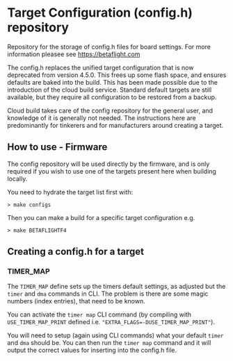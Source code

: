# Target Configuration (config.h) repository

Repository for the storage of config.h files for board settings. For more information pleasee see https://betaflight.com

The config.h replaces the unified target configuration that is now deprecated from version 4.5.0. This frees up some flash space, and ensures defaults are baked into the build. This has been made possible due to the introduction of the cloud build service. Standard default targets are still available, but they require all configuration to be restored from a backup.

Cloud build takes care of the config repository for the general user, and knowledge of it is generally not needed. The instructions here are predominantly for tinkerers and for manufacturers around creating a target.

## How to use - Firmware

The config repository will be used directly by the firmware, and is only required if you wish to use one of the targets present here when building locally. 

You need to hydrate the target list first with:

```
> make configs
```

Then you can make a build for a specific target configuration e.g. 
```
> make BETAFLIGHTF4
``` 

## Creating a config.h for a target

### TIMER_MAP

The `TIMER_MAP` define sets up the timers default settings, as adjusted but the `timer` and `dma` commands in CLI. The problem is there are some magic numbers (index entries), that need to be known.
 
You can activate the `timer map` CLI command (by compiling with `USE_TIMER_MAP_PRINT` defined i.e. `"EXTRA_FLAGS=-DUSE_TIMER_MAP_PRINT"`).

You will need to setup (again using CLI commands) what your default `timer` and `dma` should be. You can then run the `timer map` command and it will output the correct values for inserting into the config.h file.

